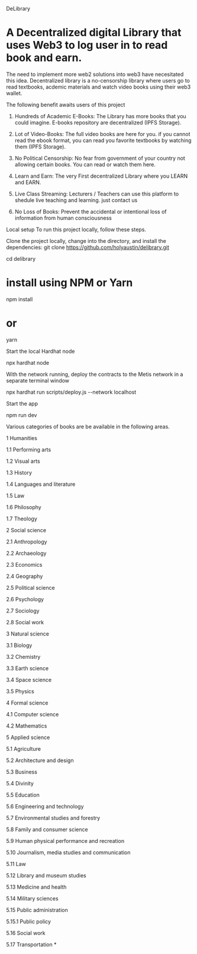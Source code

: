 DeLibrary


A Decentralized digital Library that uses Web3 to log user in to read book and earn.
=======
The need to implement more web2 solutions into web3 have necesitated this idea. Decentralized library is a no-censorship library where users go to read textbooks, acdemic materials and watch video books using their web3 wallet.

The following benefit awaits users of this project
1.  Hundreds of Academic E-Books: The Library has more books that you could imagine. E-books repository are decentralized (IPFS Storage).

2. Lot of Video-Books: The full video books are here for you. if you cannot read the ebook format, you can read you favorite textbooks by watching them (IPFS Storage).

3. No Political Censorship: No fear from government of your country not allowing certain books. You can read or watch them here.

4. Learn and Earn: The very First decentralized Library where you LEARN and EARN.

5. Live Class Streaming: Lecturers / Teachers can use this platform to shedule live teaching and learning. just contact us

6. No Loss of Books: Prevent the accidental or intentional loss of information from human consciousness

Local setup
To run this project locally, follow these steps.

Clone the project locally, change into the directory, and install the dependencies:
git clone https://github.com/holyaustin/delibrary.git

cd delibrary

# install using NPM or Yarn
npm install

# or

yarn

Start the local Hardhat node

npx hardhat node

With the network running, deploy the contracts to the Metis network in a separate terminal window

npx hardhat run scripts/deploy.js --network localhost

Start the app

npm run dev


Various categories of books are be available in the following areas.

1	Humanities

1.1	Performing arts

1.2	Visual arts

1.3	History

1.4	Languages and literature

1.5	Law

1.6	Philosophy

1.7	Theology

2	Social science

2.1	Anthropology

2.2	Archaeology

2.3	Economics

2.4	Geography

2.5	Political science

2.6	Psychology

2.7	Sociology

2.8	Social work

3	Natural science

3.1	Biology

3.2	Chemistry

3.3	Earth science

3.4	Space science

3.5	Physics

4	Formal science

4.1	Computer science

4.2	Mathematics

5	Applied science

5.1	Agriculture

5.2	Architecture and design

5.3	Business

5.4	Divinity

5.5	Education

5.6	Engineering and technology

5.7	Environmental studies and forestry

5.8	Family and consumer science

5.9	Human physical performance and recreation

5.10	Journalism, media studies and communication

5.11	Law

5.12	Library and museum studies

5.13	Medicine and health

5.14	Military sciences

5.15	Public administration

5.15.1	Public policy

5.16	Social work

5.17	Transportation
*